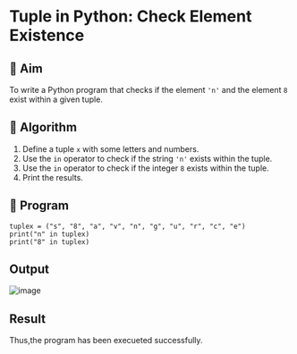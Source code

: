 
# Tuple in Python: Check Element Existence


## 🎯 Aim
To write a Python program that checks if the element `'n'` and the element `8` exist within a given tuple.

## 🧠 Algorithm
1. Define a tuple `x` with some letters and numbers.
2. Use the `in` operator to check if the string `'n'` exists within the tuple.
3. Use the `in` operator to check if the integer `8` exists within the tuple.
4. Print the results.

## 🧾 Program
```
tuplex = ("s", "8", "a", "v", "n", "g", "u", "r", "c", "e")
print("n" in tuplex)
print("8" in tuplex)
```
## Output

![image](https://github.com/user-attachments/assets/5c6097a5-3f2c-49eb-bea4-4a5d83819a80)

## Result
Thus,the program has been execueted successfully.
